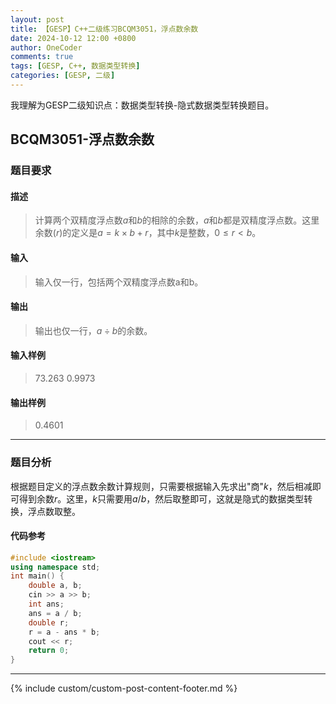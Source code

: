 ```yaml
---
layout: post
title: 【GESP】C++二级练习BCQM3051，浮点数余数
date: 2024-10-12 12:00 +0800
author: OneCoder
comments: true
tags: [GESP, C++, 数据类型转换]
categories: [GESP, 二级]
---
```

我理解为GESP二级知识点：数据类型转换-隐式数据类型转换题目。

<!--more-->

## BCQM3051-浮点数余数

### 题目要求

#### 描述

>计算两个双精度浮点数$a$和$b$的相除的余数，$a$和$b$都是双精度浮点数。这里余数($r$)的定义是$a=k\times b+r$，其中$k$是整数，$0 \leq r < b$。

#### 输入

>输入仅一行，包括两个双精度浮点数a和b。

#### 输出

>输出也仅一行，$a \div b$的余数。

#### 输入样例

>73.263 0.9973

#### 输出样例

>0.4601

---

### 题目分析

根据题目定义的浮点数余数计算规则，只需要根据输入先求出"商"$k$，然后相减即可得到余数$r$。这里，$k$只需要用$a/b$，然后取整即可，这就是隐式的数据类型转换，浮点数取整。

#### 代码参考

```cpp
#include <iostream>
using namespace std;
int main() {
    double a, b;
    cin >> a >> b;
    int ans;
    ans = a / b;
    double r;
    r = a - ans * b;
    cout << r;
    return 0;
}
```

---

{% include custom/custom-post-content-footer.md %}
